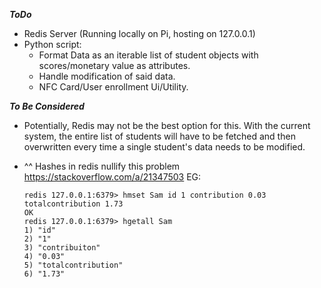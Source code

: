 ***ToDo***

- Redis Server (Running locally on Pi, hosting on 127.0.0.1)
- Python script: 
    - Format Data as an iterable list of student objects with scores/monetary value as attributes.
    - Handle modification of said data.
    - NFC Card/User enrollment Ui/Utility.
    

***To Be Considered***
- Potentially, Redis may not be the best option for this. With the current system, the entire list of students will have to be fetched and then overwritten every time a single student's data needs to be modified. 

* ^^ Hashes in redis nullify this problem https://stackoverflow.com/a/21347503 EG:

  ```redis
  redis 127.0.0.1:6379> hmset Sam id 1 contribution 0.03 totalcontribution 1.73
  OK
  redis 127.0.0.1:6379> hgetall Sam
  1) "id"
  2) "1"
  3) "contribuiton"
  4) "0.03"
  5) "totalcontribution"
  6) "1.73"
  ```